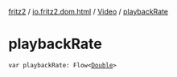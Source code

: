 [fritz2](../../index.md) / [io.fritz2.dom.html](../index.md) / [Video](index.md) / [playbackRate](./playback-rate.md)

# playbackRate

`var playbackRate: Flow<`[`Double`](https://kotlinlang.org/api/latest/jvm/stdlib/kotlin/-double/index.html)`>`